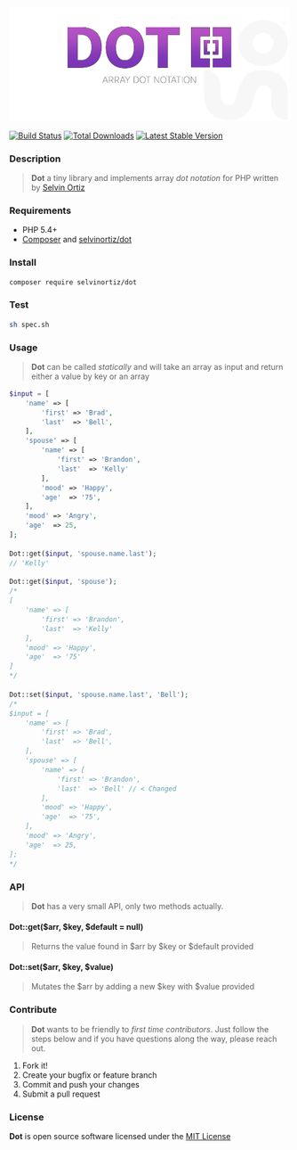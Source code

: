 ![Dot](Dot.png)

[![Build Status](https://travis-ci.org/selvinortiz/dot.png)](https://travis-ci.org/selvinortiz/dot)
[![Total Downloads](https://poser.pugx.org/selvinortiz/dot/d/total.png)](https://packagist.org/packages/selvinortiz/dot)
[![Latest Stable Version](https://poser.pugx.org/selvinortiz/dot/v/stable.png)](https://packagist.org/packages/selvinortiz/dot)

### Description
>**Dot** a tiny library and implements array _dot notation_ for PHP written by [Selvin Ortiz](https://selvinortiz.com)

### Requirements
- PHP 5.4+
- [Composer](http://getcomposer.org) and [selvinortiz/dot](https://packagist.org/packages/selvinortiz/dot)

### Install
```bash
composer require selvinortiz/dot
```

### Test
```bash
sh spec.sh
```

### Usage
> **Dot** can be called _statically_ and will take an array as input and return either a value by key or an array

```php
$input = [
    'name' => [
        'first' => 'Brad',
        'last'  => 'Bell',
    ],
    'spouse' => [
        'name' => [
            'first' => 'Brandon',
            'last'  => 'Kelly'
        ],
        'mood' => 'Happy',
        'age'  => '75',
    ],
    'mood' => 'Angry',
    'age'  => 25,
];

Dot::get($input, 'spouse.name.last');
// 'Kelly'

Dot::get($input, 'spouse');
/*
[
    'name' => [
        'first' => 'Brandon',
        'last'  => 'Kelly'
    ],
    'mood' => 'Happy',
    'age'  => '75'
]
*/

Dot::set($input, 'spouse.name.last', 'Bell');
/*
$input = [
    'name' => [
        'first' => 'Brad',
        'last'  => 'Bell',
    ],
    'spouse' => [
        'name' => [
            'first' => 'Brandon',
            'last'  => 'Bell' // < Changed
        ],
        'mood' => 'Happy',
        'age'  => '75',
    ],
    'mood' => 'Angry',
    'age'  => 25,
];
*/
```

### API
> **Dot** has a very small API, only two methods actually.

#### Dot::get($arr, $key, $default = null)
> Returns the value found in $arr by $key or $default provided

#### Dot::set($arr, $key, $value)
> Mutates the $arr by adding a new $key with $value provided

### Contribute
> **Dot** wants to be friendly to _first time contributors_. Just follow the steps below and if you have questions along the way, please reach out.

1. Fork it!
1. Create your bugfix or feature branch
1. Commit and push your changes
1. Submit a pull request

### License
**Dot** is open source software licensed under the [MIT License](LICENSE.txt)
